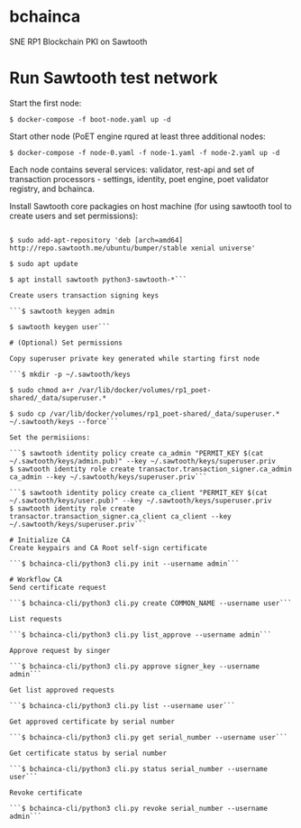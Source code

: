# bchainca
SNE RP1 Blockchain PKI on Sawtooth

# Run Sawtooth test network

Start the first node:

```$ docker-compose -f boot-node.yaml up -d```

Start other node (PoET engine rqured at least three additional nodes:

```$ docker-compose -f node-0.yaml -f node-1.yaml -f node-2.yaml up -d```

Each node contains several services: validator, rest-api and set of transaction processors - settings, identity, poet engine, poet validator registry, and bchainca. 

Install Sawtooth core packagies on host machine (for using sawtooth tool to create users and set permissions):

```$ sudo apt-key adv --keyserver hkp://keyserver.ubuntu.com:80 --recv-keys 8AA7AF1F1091A5FD

$ sudo add-apt-repository 'deb [arch=amd64] http://repo.sawtooth.me/ubuntu/bumper/stable xenial universe'

$ sudo apt update

$ apt install sawtooth python3-sawtooth-*```

Create users transaction signing keys

```$ sawtooth keygen admin

$ sawtooth keygen user```

# (Optional) Set permissions

Copy superuser private key generated while starting first node

```$ mkdir -p ~/.sawtooth/keys

$ sudo chmod a+r /var/lib/docker/volumes/rp1_poet-shared/_data/superuser.*

$ sudo cp /var/lib/docker/volumes/rp1_poet-shared/_data/superuser.* ~/.sawtooth/keys --force```

Set the permisiions:

```$ sawtooth identity policy create ca_admin "PERMIT_KEY $(cat ~/.sawtooth/keys/admin.pub)" --key ~/.sawtooth/keys/superuser.priv
$ sawtooth identity role create transactor.transaction_signer.ca_admin ca_admin --key ~/.sawtooth/keys/superuser.priv```

```$ sawtooth identity policy create ca_client "PERMIT_KEY $(cat ~/.sawtooth/keys/user.pub)" --key ~/.sawtooth/keys/superuser.priv
$ sawtooth identity role create transactor.transaction_signer.ca_client ca_client --key ~/.sawtooth/keys/superuser.priv```

# Initialize CA
Create keypairs and CA Root self-sign certificate

```$ bchainca-cli/python3 cli.py init --username admin```

# Workflow CA
Send certificate request

```$ bchainca-cli/python3 cli.py create COMMON_NAME --username user```

List requests

```$ bchainca-cli/python3 cli.py list_approve --username admin```

Approve request by singer

```$ bchainca-cli/python3 cli.py approve signer_key --username admin```

Get list approved requests

```$ bchainca-cli/python3 cli.py list --username user```

Get approved certificate by serial number

```$ bchainca-cli/python3 cli.py get serial_number --username user```

Get certificate status by serial number

```$ bchainca-cli/python3 cli.py status serial_number --username user```

Revoke certificate

```$ bchainca-cli/python3 cli.py revoke serial_number --username admin```

